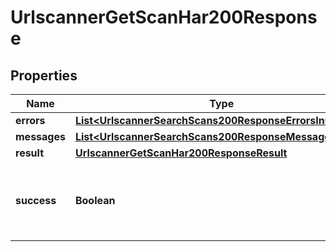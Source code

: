 

# UrlscannerGetScanHar200Response


## Properties

| Name | Type | Description | Notes |
|------------ | ------------- | ------------- | -------------|
|**errors** | [**List&lt;UrlscannerSearchScans200ResponseErrorsInner&gt;**](UrlscannerSearchScans200ResponseErrorsInner.md) |  |  |
|**messages** | [**List&lt;UrlscannerSearchScans200ResponseMessagesInner&gt;**](UrlscannerSearchScans200ResponseMessagesInner.md) |  |  |
|**result** | [**UrlscannerGetScanHar200ResponseResult**](UrlscannerGetScanHar200ResponseResult.md) |  |  |
|**success** | **Boolean** | Whether search request was successful or not |  |



